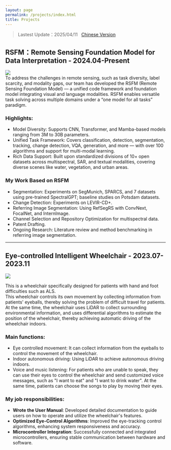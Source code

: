 ```yaml
---
layout: page
permalink: /projects/index.html
title: Projects
---
```


> Lastest Update：2025/04/11 &nbsp;  [Chinese Version](https://xxxxyliu.github.io/file/projects-zh.md)

## RSFM：Remote Sensing Foundation Model for Data Interpretation - 2024.04-Present
<div>
<img src="https://xxxxyliu.github.io/images/projects/rsfm.png"> 
</div>
To address the challenges in remote sensing, such as task diversity, label scarcity, and modality gaps, our team has developed the RSFM (Remote Sensing Foundation Model) — a unified code framework and foundation model integrating visual and language modalities. RSFM enables versatile task solving across multiple domains under a “one model for all tasks” paradigm.<br>

### Highlights:
- Model Diversity: Supports CNN, Transformer, and Mamba-based models ranging from 3M to 30B parameters.
- Unified Task Framework: Covers classification, detection, segmentation, tracking, change detection, VQA, generation, and more — with over 100 algorithms and support for multi-modal learning.
- Rich Data Support: Built upon standardized divisions of 10+ open datasets across multispectral, SAR, and textual modalities, covering diverse scenes like water, vegetation, and urban areas.

### My Work Based on RSFM

- Segmentation: Experiments on SegMunich, SPARCS, and 7 datasets using pre-trained SpectralGPT; baseline studies on Potsdam datasets.
- Change Detection: Experiments on LEVIR-CD+.
- Referring Image Segmentation: Using RefSegRS with ConvNext, FocalNet, and InternImage.
- Channel Selection and Repository Optimization for multispectral data.
- Patent Drafting.
- Ongoing Research: Literature review and method benchmarking in referring image segmentation.

---

## Eye-controlled Intelligent Wheelchair - 2023.07-2023.11

<div>
<img src="https://xxxxyliu.github.io/images/projects/chair.png"> 
</div>

This is a wheelchair specifically designed for patients with hand and foot difficulties such as ALS. <br>
This wheelchair controls its own movement by collecting information from patients' eyeballs, thereby solving the problem of difficult travel for patients. At the same time, the wheelchair uses LiDAR to collect surrounding environmental information, and uses differential algorithms to estimate the position of the wheelchair, thereby achieving automatic driving of the wheelchair indoors.<br>
### Main functions:
- Eye controlled movement: It can collect information from the eyeballs to control the movement of the wheelchair.
- Indoor autonomous driving: Using LiDAR to achieve autonomous driving indoors.
- Voice and music listening: For patients who are unable to speak, they can use their eyes to control the wheelchair and send customized voice messages, such as "I want to eat" and "I want to drink water". At the same time, patients can choose the songs to play by moving their eyes.
### My job responsibilities:
- **Wrote the User Manual**: Developed detailed documentation to guide users on how to operate and utilize the wheelchair's features.
- **Optimized Eye-Control Algorithms**: Improved the eye-tracking control algorithms, enhancing system responsiveness and accuracy.
- **Microcontroller Integration**: Successfully connected and integrated microcontrollers, ensuring stable communication between hardware and software.

<br>
